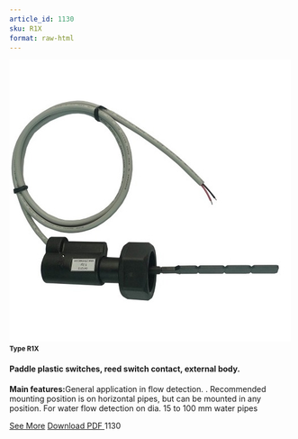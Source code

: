 ```yaml
---
article_id: 1130
sku: R1X
format: raw-html
---
```

 <img src="../new-images/R1X.jpg" class="card-imgs mb-2">
 <small class="text-grey mb-2"><b>Type R1X</b> </small>
 <h4>Paddle plastic switches, reed switch contact, external body.</h4>
 <p><b>Main features:</b>General application in flow detection. . Recommended mounting position is on horizontal pipes, but can be mounted in any position. For water flow detection on dia. 15 to 100 mm water pipes</p>
 <div class="btns">
 <a href="paddle-plastic-switches-type-r1x.html" class="btn-red">See More</a>
 <a href="pdf/6-22-23Long trimmable plastic paddle20140311.pdf" target="_blank" class="btn-red">Download PDF
 </a>
 <!-- <a href="http://www.ultimheat.com/cat6.html" target="_blank" class="access-link"> Access full catalogue <i class="fa fa-external-link" aria-hidden="true"></i> </a> -->
 <span class="number-btn">1130</span>
 </div>
 